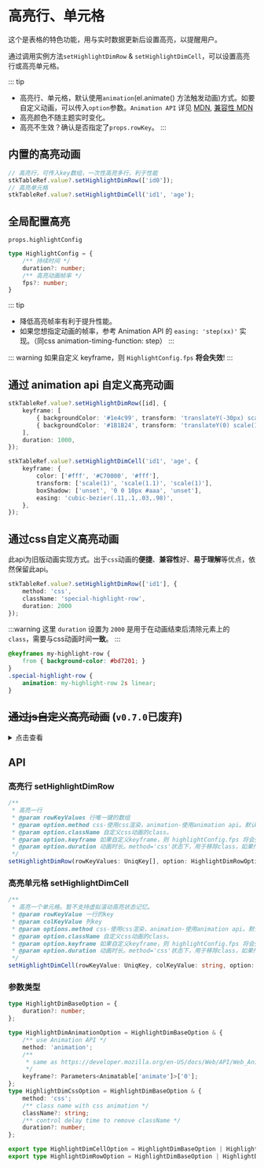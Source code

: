 # 高亮行、单元格

这个是表格的特色功能，用与实时数据更新后设置高亮，以提醒用户。

通过调用实例方法`setHighlightDimRow` & `setHighlightDimCell`，可以设置高亮行或高亮单元格。

::: tip 
* 高亮行、单元格，默认使用`animation`(el.animate() 方法触发动画)方式。如要自定义动画，可以传入`option`参数。`Animation API` 详见 [MDN](https://developer.mozilla.org/zh-CN/docs/Web/API/Web_Animations_API), [兼容性 MDN](https://developer.mozilla.org/zh-CN/docs/Web/API/Element/animate#%E6%B5%8F%E8%A7%88%E5%99%A8%E5%85%BC%E5%AE%B9%E6%80%A7)
* 高亮颜色不随主题实时变化。
* 高亮不生效？确认是否指定了`props.rowKey`。
:::


## 内置的高亮动画

```ts
// 高亮行，可传入key数组，一次性高亮多行，利于性能
stkTableRef.value?.setHighlightDimRow(['id0']); 
// 高亮单元格
stkTableRef.value?.setHighlightDimCell('id1', 'age');
```
<demo vue="advanced/highlight/Highlight.vue"></demo>

## 全局配置高亮
`props.highlightConfig`

```ts
type HighlightConfig = {
    /** 持续时间 */
    duration?: number;
    /** 高亮动画帧率 */
    fps?: number;
}

```
::: tip
- 降低高亮帧率有利于提升性能。
- 如果您想指定动画的帧率，参考 Animation API 的 `easing: 'step(xx)'` 实现。（同css animation-timing-function: step）
:::

::: warning
如果自定义 keyframe，则 `HighlightConfig.fps` **将会失效**!
:::



## 通过 animation api 自定义高亮动画
```ts
stkTableRef.value?.setHighlightDimRow([id], {
    keyframe: [
        { backgroundColor: '#1e4c99', transform: 'translateY(-30px) scale(0.6)', opacity: 0, easing: 'cubic-bezier(.11,.1,.03,.98)' },
        { backgroundColor: '#1B1B24', transform: 'translateY(0) scale(1)', opacity: 1 },
    ],
    duration: 1000,
});

stkTableRef.value?.setHighlightDimCell('id1', 'age', {
    keyframe: {
        color: ['#fff', '#C70000', '#fff'],
        transform: ['scale(1)', 'scale(1.1)', 'scale(1)'],
        boxShadow: ['unset', '0 0 10px #aaa', 'unset'],
        easing: 'cubic-bezier(.11,.1,.03,.98)',
    },
});
```

<demo vue="advanced/highlight/HighlightAnimation.vue"></demo>

## 通过css自定义高亮动画
此api为旧版动画实现方式。出于`css`动画的**便捷**、**兼容性**好、**易于理解**等优点，依然保留此api。

```ts
stkTableRef.value?.setHighlightDimRow(['id1'], { 
    method: 'css',
    className: 'special-highlight-row',
    duration: 2000
});
```
:::warning
这里 `duration` 设置为 `2000` 是用于在动画结束后清除元素上的 `class`，需要与css动画时间**一致**。
:::
```css
@keyframes my-highlight-row {
    from { background-color: #bd7201; }
}
.special-highlight-row {
    animation: my-highlight-row 2s linear;
}

```
<demo vue="advanced/highlight/HighlightCss.vue"></demo>

## ~~通过js自定义高亮动画~~ (`v0.7.0`已废弃)
<details>
<summary>
    点击查看
</summary>
<pre>
stkTableRef.value?.setHighlightDimRow(['id1'], { 
    method: 'js',
    duration: 2000
});
</pre>
不推荐使用，因为需要手动计算颜色，且性能较差。依赖 `d3-interpolate`。
</details>


## API

### 高亮行  setHighlightDimRow
```ts
/**
 * 高亮一行
 * @param rowKeyValues 行唯一键的数组
 * @param option.method css-使用css渲染，animation-使用animation api。默认animation
 * @param option.className 自定义css动画的class。
 * @param option.keyframe 如果自定义keyframe，则 highlightConfig.fps 将会失效。
 * @param option.duration 动画时长。method='css'状态下，用于移除class，如果传入了className则需要与自定义的动画时间一致。。
 */
setHighlightDimRow(rowKeyValues: UniqKey[], option: HighlightDimRowOption = {}): void;
```

### 高亮单元格 setHighlightDimCell
```ts
/**
 * 高亮一个单元格。暂不支持虚拟滚动高亮状态记忆。
 * @param rowKeyValue 一行的key
 * @param colKeyValue 列key
 * @param options.method css-使用css渲染，animation-使用animation api。默认animation;
 * @param option.className 自定义css动画的class。
 * @param option.keyframe 如果自定义keyframe，则 highlightConfig.fps 将会失效。
 * @param option.duration 动画时长。method='css'状态下，用于移除class，如果传入了className则需要与自定义的动画时间一致。
 */
setHighlightDimCell(rowKeyValue: UniqKey, colKeyValue: string, option: HighlightDimCellOption = {}): void;
```
### 参数类型

```ts
type HighlightDimBaseOption = {
    duration?: number;
};

type HighlightDimAnimationOption = HighlightDimBaseOption & {
    /** use Animation API */
    method: 'animation';
    /**
     * same as https://developer.mozilla.org/en-US/docs/Web/API/Web_Animations_API/Keyframe_Formats
     */
    keyframe?: Parameters<Animatable['animate']>['0'];
};
type HighlightDimCssOption = HighlightDimBaseOption & {
    method: 'css';
    /** class name with css animation */
    className?: string;
    /** control delay time to remove className */
    duration?: number;
};

export type HighlightDimCellOption = HighlightDimBaseOption | HighlightDimAnimationOption | HighlightDimCssOption;
export type HighlightDimRowOption = HighlightDimBaseOption | HighlightDimAnimationOption | HighlightDimCssOption;

```
